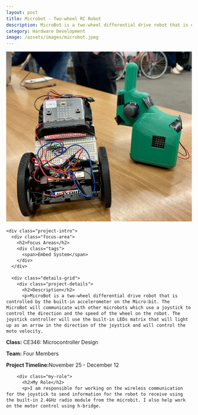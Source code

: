 ```yaml
---
layout: post
title: Microbot - Two-wheel RC Robot
description: MicroBot is a two-wheel differential drive robot that is controlled by the built-in accelerometer on the Micro:bit.
category: Hardware Development
image: /assets/images/microbot.jpeg
---
```


<div class="project-content">
  <div class="project-header">
    <div class="project-image">
      <img src="/assets/images/microbot.jpeg" alt="MicroBot">
    </div>

    <div class="project-intro">
      <div class="focus-area">
        <h2>Focus Areas</h2>
        <div class="tags">
          <span>Embed System</span>
        </div>
      </div>

      <div class="details-grid">
        <div class="project-details">
          <h2>Description</h2>
          <p>MicroBot is a two-wheel differential drive robot that is controlled by the built-in accelerometer on the Micro:bit. The MicroBot will communicate with other microbots which use a joystick to control the direction and the speed of the wheel on the robot. The joystick controller will use the built-in LEDs matrix that will light up as an arrow in the direction of the joystick and will control the moto velocity. 
</p>
          <p><strong>Class:</strong> CE346: Microcontroller Design</p>
          <p><strong>Team:</strong> Four Members </p>
          <p><strong>Project Timeline:</strong>November 25 - December 12</p>
        </div>

        <div class="my-role">
          <h2>My Role</h2>
          <p>I am responsible for working on the wireless communication for the joystick to send information for the robot to receive using the built-in 2.4GHz radio module from the microbit. I also help work on the motor control using h-bridge. 
</p>
        </div>
      </div>
    </div>
  </div>